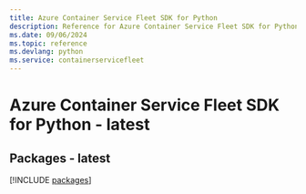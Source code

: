```yaml
---
title: Azure Container Service Fleet SDK for Python
description: Reference for Azure Container Service Fleet SDK for Python
ms.date: 09/06/2024
ms.topic: reference
ms.devlang: python
ms.service: containerservicefleet
---
```

# Azure Container Service Fleet SDK for Python - latest
## Packages - latest
[!INCLUDE [packages](container-service-fleet-index.md)]